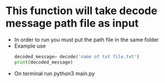 # This function will take decode message path file as input
- In order to run you must put the path file in the same folder
- Example use
  ```python
  decoded_message= decode('name of txt file.txt')
  print(decoded_message)
  ```
- On terminal run python3 main.py
